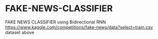 # FAKE-NEWS-CLASSIFIER
FAKE NEWS CLASSIFIER using Bidirectional RNN
https://www.kaggle.com/competitions/fake-news/data?select=train.csv
dataset above
